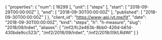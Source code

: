 {
  "properties": {
    "num": [
      16299
    ],
    "unit": [
      "steps"
    ],
    "start": [
      "2018-09-29T00:00:00Z"
    ],
    "end": [
      "2018-09-30T00:00:00Z"
    ],
    "published": [
      "2018-09-30T00:00:00Z"
    ]
  },
  "client_id": "https://www-api.jvt.me/fit",
  "date": "2018-09-30T00:00:00Z",
  "kind": "steps",
  "h": "h-measure",
  "slug": "2018/09/lrdwt",
  "aliases": [
    "/mf2/fc2e463b-8bb0-426d-b61d-430bde9cc523/",
    "/mf2/2018/09/lrdwt",
    "/mf2/2018/09/LRdWt"
  ]
}
